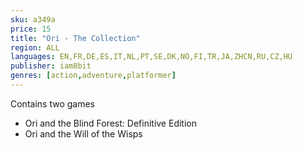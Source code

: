```yaml
---
sku: a349a
price: 15
title: "Ori - The Collection"
region: ALL
languages: EN,FR,DE,ES,IT,NL,PT,SE,DK,NO,FI,TR,JA,ZHCN,RU,CZ,HU
publisher: iam8bit
genres: [action,adventure,platformer]
---
```

 Contains two games

* Ori and the Blind Forest: Definitive Edition
* Ori and the Will of the Wisps